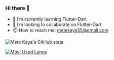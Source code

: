 ### Hi there 👋

- 🌱 I’m currently learning Flutter-Dart
- 👯 I’m looking to collaborate on Flutter-Dart
- 📫 How to reach me: metekaya55@gmail.com

![Mete Kaya's GitHub stats](https://github-readme-stats.vercel.app/api?username=metekaya&show_icons=true&theme=gruvbox)


[![Most Used Langs](https://github-readme-stats.vercel.app/api/top-langs/?username=metekaya&langs_count=4)](https://github.com/metekaya/github-readme-stats)




